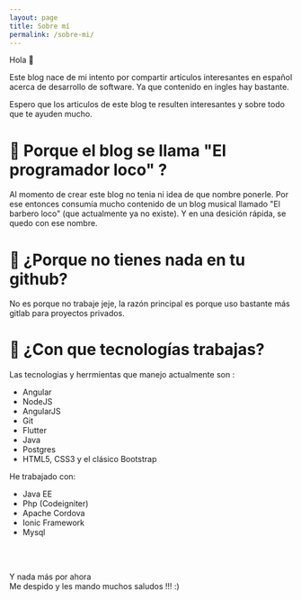 ```yaml
---
layout: page
title: Sobre mí
permalink: /sobre-mi/
---
```


<!--<link rel="stylesheet" type="text/css" href="/css/materialize.min.css">-->


Hola 🙂

Este blog nace de mi intento por compartir artículos interesantes en español acerca de desarrollo de software. Ya que contenido en ingles hay bastante.


Espero que los articulos de este blog te resulten interesantes y sobre todo que te ayuden mucho.

# 🔵 Porque el blog se llama "El programador loco" ?

Al momento de crear este blog no tenia ni idea de que nombre ponerle. Por ese entonces consumía mucho contenido de un blog musical llamado "El barbero loco" (que actualmente ya no existe). Y en una desición rápida, se quedo con ese nombre.

# 🔵 ¿Porque no tienes nada en tu github?

No es porque no trabaje jeje, la razón principal es porque uso bastante más gitlab para proyectos privados.


# 🔵 ¿Con que tecnologías trabajas?

<p>Las tecnologias y herrmientas que manejo actualmente son :</p>

-   Angular
-   NodeJS
-   AngularJS   
-   Git
-   Flutter
-   Java
-   Postgres
-   HTML5, CSS3 y el clásico Bootstrap

He trabajado con:
-   Java EE
-   Php (Codeigniter)
-   Apache Cordova
-   Ionic Framework
-   Mysql


<br>
<br>

Y nada más por ahora <br>
Me despido y les mando muchos saludos !!! :)

